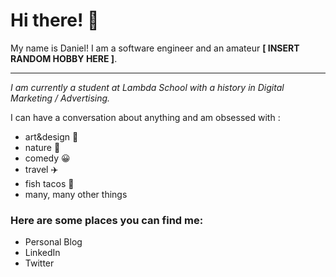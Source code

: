 # Hi there! 👋

My name is Daniel!  I am a software engineer and an amateur **[ INSERT RANDOM HOBBY HERE ]**.

-------
*I am currently a student at Lambda School with a history in Digital Marketing / Advertising.*

I can have a conversation about anything and am obsessed with :
- art&design 📐
- nature 🌳
- comedy :grinning:
- travel :airplane:
- fish tacos :taco:
- many, many other things

### Here are some places you can find me:
- Personal Blog
- LinkedIn
- Twitter

<!--
**danielbkim/danielbkim** is a ✨ _special_ ✨ repository because its `README.md` (this file) appears on your GitHub profile.

Here are some ideas to get you started:

- 🔭 I’m currently working on ...
- 🌱 I’m currently learning ...
- 👯 I’m looking to collaborate on ...
- 🤔 I’m looking for help with ...
- 💬 Ask me about ...
- 📫 How to reach me: ...
- 😄 Pronouns: ...
- ⚡ Fun fact: ...
-->

